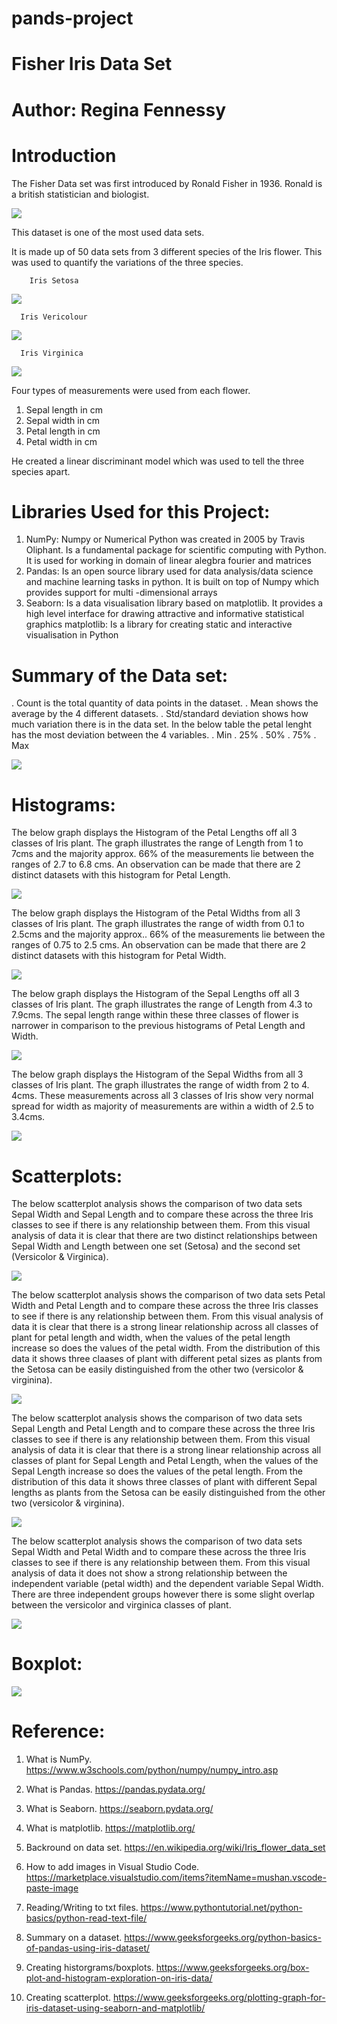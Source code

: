 # pands-project
# Fisher Iris Data Set
# Author: Regina Fennessy

# Introduction
The Fisher Data set was first introduced by Ronald Fisher in 1936. Ronald is a british statistician and biologist.

![](2022-04-29-19-00-48.png)

This dataset is one of the most used data sets.

It is made up of 50 data sets from 3 different species of the Iris flower. 
This was used to quantify the variations of the three species.

        Iris Setosa                            
![](2022-04-29-19-01-10.png)

      Iris Vericolour   
![](2022-04-29-19-01-22.png)   

      Iris Virginica
![](2022-04-29-19-01-35.png)

Four types of measurements were used from each flower. 

1. Sepal length in cm
2. Sepal width in cm
3. Petal length in cm
4. Petal width in cm

He created a linear discriminant model which was used to tell the three species apart.



# Libraries Used for this Project:

1. NumPy: Numpy or Numerical Python was created in 2005 by Travis Oliphant. Is a fundamental package for scientific computing with Python. It is used for working in domain of linear alegbra fourier and matrices
2. Pandas: Is an open source library used for data analysis/data science and machine learning tasks in python. It is built on top of Numpy which provides support for multi -dimensional arrays
3. Seaborn: Is a data visualisation library based on matplotlib. It provides a high level interface for drawing attractive and informative statistical graphics
matplotlib: Is a library for creating static and interactive visualisation in Python

# Summary of the Data set:

. Count is the total quantity of data points in the dataset.
. Mean shows the average by the 4 different datasets.
. Std/standard deviation shows how much variation there is in the data set. In the below table the petal lenght has the most deviation between the 4 variables.
. Min
. 25%
. 50%
. 75%
. Max

![](2022-04-29-19-03-02.png)


# Histograms:

The below graph displays the Histogram of the Petal Lengths off all 3 classes of Iris plant. 
The graph illustrates the range of Length from 1 to 7cms and the majority approx. 66% of the measurements lie between the ranges of 2.7 to 6.8 cms. 
An observation can be made that there are 2 distinct datasets with this histogram for Petal Length.

![](2022-04-29-19-03-41.png)

The below graph displays the Histogram of the Petal Widths from all 3 classes of Iris plant. The graph illustrates the range of width from 0.1 to 2.5cms and the majority approx.. 66% of the measurements lie between the ranges of 0.75 to 2.5 cms. An observation can be made that there are 2 distinct datasets with this histogram for Petal Width.

![](2022-04-29-19-03-56.png)

The below graph displays the Histogram of the Sepal Lengths off all 3 classes of Iris plant. The graph illustrates the range of Length from 4.3 to 7.9cms. The sepal length range within these three classes of flower is narrower in comparison to the previous histograms of Petal Length and Width.

![](2022-04-29-19-04-13.png)

The below graph displays the Histogram of the Sepal Widths from all 3 classes of Iris plant. The graph illustrates the range of width from 2 to 4. 4cms. These measurements across all 3 classes of Iris show very normal spread for width as majority of measurements are within a width of 2.5 to 3.4cms.

![](2022-04-29-19-04-30.png)

# Scatterplots:

The below scatterplot analysis shows the comparison of two data sets Sepal Width and Sepal Length and to compare these across the three Iris classes to see if there is any relationship between them. From this visual analysis of data it is clear that there are two distinct relationships between Sepal Width and Length between one set (Setosa) and the second set (Versicolor & Virginica).

![](2022-04-29-19-04-54.png)

The below scatterplot analysis shows the comparison of two data sets Petal Width and Petal Length and to compare these across the three Iris classes to see if there is any relationship between them. From this visual analysis of data it is clear that there is a strong linear relationship across all classes of plant for petal length and width, when the values of the petal length increase so does the values of the petal width. From the distribution of this data it shows three claases of plant with different petal sizes as plants from the Setosa can be easily distinguished from the other two (versicolor & virginina).

![](2022-04-29-19-05-12.png)

The below scatterplot analysis shows the comparison of two data sets Sepal Length and Petal Length and to compare these across the three Iris classes to see if there is any relationship between them. From this visual analysis of data it is clear that there is a strong linear relationship across all classes of plant for Sepal Length and Petal Length, when the values of the Sepal Length increase so does the values of the petal length. From the distribution of this data it shows three classes of plant with different Sepal lengths as plants from the Setosa can be easily distinguished from the other two (versicolor & virginina).

![](2022-04-29-19-05-29.png)

The below scatterplot analysis shows the comparison of two data sets Sepal Width and Petal Width and to compare these across the three Iris classes to see if there is any relationship between them. From this visual analysis of data it does not show a strong relationship between the independent variable (petal width) and the dependent variable Sepal Width. There are three independent groups however there is some slight overlap between the versicolor and virginica classes of plant.

![](2022-04-29-19-05-49.png)

# Boxplot:

![](2022-04-29-19-19-43.png)

# Reference:

1. What is NumPy. https://www.w3schools.com/python/numpy/numpy_intro.asp

2. What is Pandas. https://pandas.pydata.org/

3. What is Seaborn. https://seaborn.pydata.org/

4. What is matplotlib. https://matplotlib.org/

5. Backround on data set. https://en.wikipedia.org/wiki/Iris_flower_data_set

6. How to add images in Visual Studio Code. https://marketplace.visualstudio.com/items?itemName=mushan.vscode-paste-image

7. Reading/Writing to txt files. https://www.pythontutorial.net/python-basics/python-read-text-file/

8. Summary on a dataset. https://www.geeksforgeeks.org/python-basics-of-pandas-using-iris-dataset/

9. Creating historgrams/boxplots. https://www.geeksforgeeks.org/box-plot-and-histogram-exploration-on-iris-data/

10. Creating scatterplot. https://www.geeksforgeeks.org/plotting-graph-for-iris-dataset-using-seaborn-and-matplotlib/



